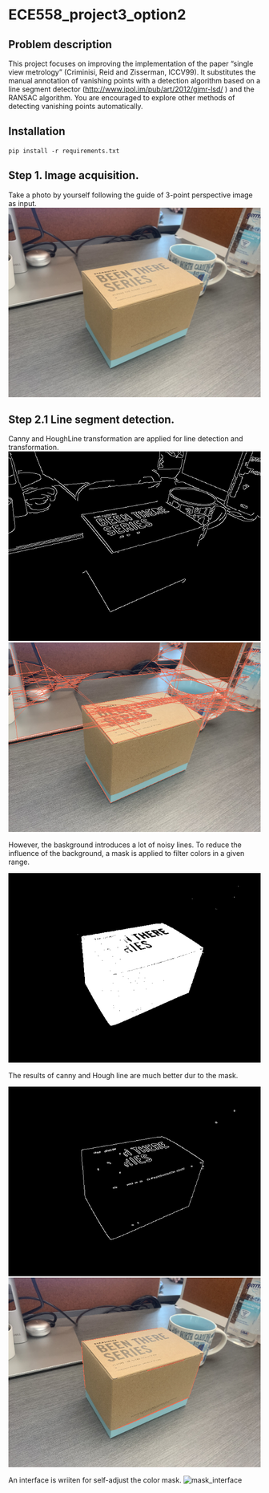 # ECE558_project3_option2
## Problem description
This project focuses on improving the implementation of the paper “single view metrology” (Criminisi, Reid and Zisserman, ICCV99). It substitutes the manual annotation of vanishing points with a detection algorithm based on a line segment
detector (http://www.ipol.im/pub/art/2012/gjmr-lsd/ ) and the RANSAC algorithm. You are encouraged to explore other methods of detecting vanishing points automatically.

## Installation
```
pip install -r requirements.txt
```

## Step 1. Image acquisition.
Take a photo by yourself following the guide of 3-point perspective image as input.
![box_perspective](box.jpg)

## Step 2.1 Line segment detection.
Canny and HoughLine transformation are applied for line detection and transformation.
![canny_detection](./result_images/line_detector/canny_unmasked.png)
![houghline_detection](./result_images/line_detector/houghline_unmasked.png)

However, the baskground introduces a lot of noisy lines. To reduce the influence of the background, a mask is applied to filter colors in a given range. 

![default_mask](./result_images/line_detector/masked_image_default.png)

The results of canny and Hough line are much better dur to the mask.

![canny_detection](./result_images/line_detector/canny_masked_default.png)
![houghline_detection](./result_images/line_detector/houghline_masked_default.png)

An interface is wriiten for self-adjust the color mask.
![mask_interface](./result_images/line_detector/mask_interface.gif)
